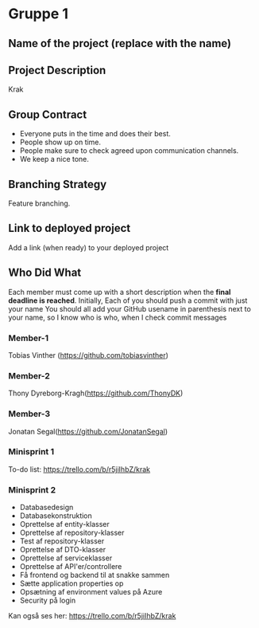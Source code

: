 ﻿# Gruppe 1

## Name of the project (replace with the name)

## Project Description
Krak

## Group Contract
- Everyone puts in the time and does their best.
- People show up on time.
- People make sure to check agreed upon communication channels.
- We keep a nice tone.

## Branching Strategy 
Feature branching.

## Link to deployed project
Add a link (when ready) to your deployed project

## Who Did What
Each member must come up with a short description when the **final deadline is reached**.
Initially, Each of you should push a commit with just your name
You should all add your GitHub usename in parenthesis next to your name, so I know who is who, when I check commit messages

### Member-1
Tobias Vinther (https://github.com/tobiasvinther)

### Member-2
Thony Dyreborg-Kragh(https://github.com/ThonyDK)

### Member-3
Jonatan Segal(https://github.com/JonatanSegal)

### Minisprint 1
To-do list: https://trello.com/b/r5jiIhbZ/krak 

### Minisprint 2
- Databasedesign
- Databasekonstruktion
- Oprettelse af entity-klasser
- Oprettelse af repository-klasser
- Test af repository-klasser
- Oprettelse af DTO-klasser
- Oprettelse af serviceklasser
- Oprettelse af API'er/controllere
- Få frontend og backend til at snakke sammen
- Sætte application properties op
- Opsætning af environment values på Azure
- Security på login

Kan også ses her: https://trello.com/b/r5jiIhbZ/krak 
